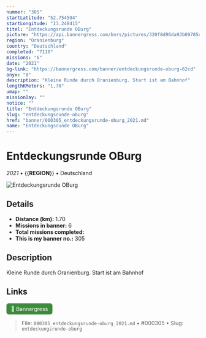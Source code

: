 ```yaml
---
nummer: "305"
startLatitude: "52.754504"
startLongitude: "13.248415"
titel: "Entdeckungsrunde OBurg"
picture: "https://api.bannergress.com/bnrs/pictures/320f8d96da93b09785eed451e073c100"
region: "Oranienburg"
country: "Deutschland"
completed: "7110"
missions: "6"
date: "2021"
bg-link: "https://bannergress.com/banner/entdeckungsrunde-oburg-62cd"
onyx: "0"
description: "Kleine Runde durch Oranienburg. Start ist am Bahnhof"
lengthKMeters: "1,70"
umap: ""
missionDay: ""
notice: ""
title: "Entdeckungsrunde OBurg"
slug: "entdeckungsrunde-oburg"
href: "banner/000305_entdeckungsrunde-oburg_2021.md"
name: "Entdeckungsrunde OBurg"
---
```

# Entdeckungsrunde OBurg

*2021* • {{__REGION__}} • Deutschland

![Entdeckungsrunde OBurg](https://api.bannergress.com/bnrs/pictures/320f8d96da93b09785eed451e073c100)



## Details
- **Distance (km):** 1.70
- **Missions in banner:** 6
- **Total missions completed:** 
- **This is my banner no.:** 305



## Description
Kleine Runde durch Oranienburg. Start ist am Bahnhof



## Links
<a href="https://bannergress.com/banner/entdeckungsrunde-oburg-62cd" target="_blank" style="display:inline-block;margin-right:8px;padding:6px 12px;background:#3c8b3c;color:#fff;text-decoration:none;border-radius:6px;">🔗 Bannergress</a>



> File: `000305_entdeckungsrunde-oburg_2021.md` • #000305 • Slug: `entdeckungsrunde-oburg`
